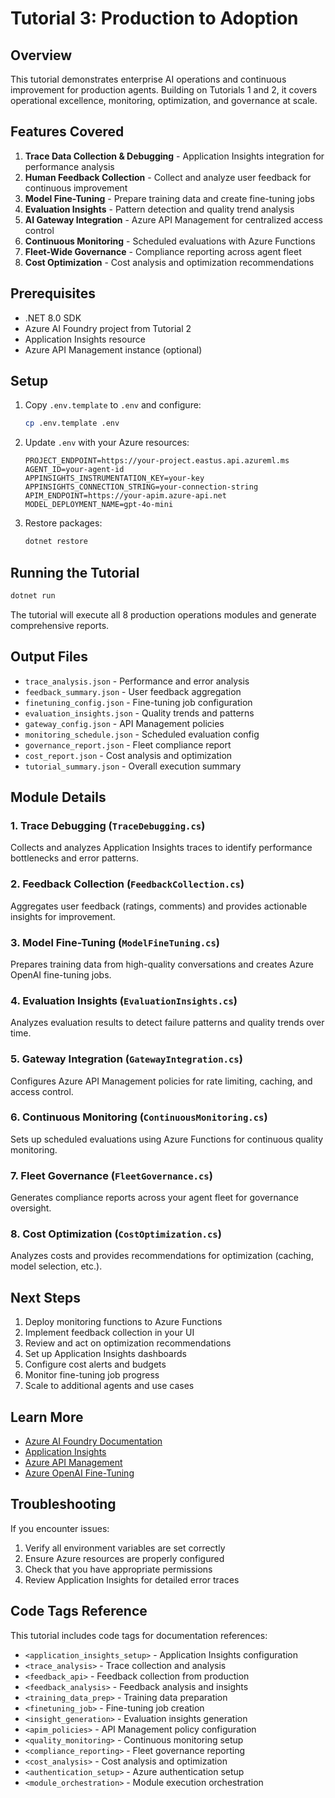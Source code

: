 # Tutorial 3: Production to Adoption

## Overview

This tutorial demonstrates enterprise AI operations and continuous improvement for production agents. Building on Tutorials 1 and 2, it covers operational excellence, monitoring, optimization, and governance at scale.

## Features Covered

1. **Trace Data Collection & Debugging** - Application Insights integration for performance analysis
2. **Human Feedback Collection** - Collect and analyze user feedback for continuous improvement
3. **Model Fine-Tuning** - Prepare training data and create fine-tuning jobs
4. **Evaluation Insights** - Pattern detection and quality trend analysis
5. **AI Gateway Integration** - Azure API Management for centralized access control
6. **Continuous Monitoring** - Scheduled evaluations with Azure Functions
7. **Fleet-Wide Governance** - Compliance reporting across agent fleet
8. **Cost Optimization** - Cost analysis and optimization recommendations

## Prerequisites

- .NET 8.0 SDK
- Azure AI Foundry project from Tutorial 2
- Application Insights resource
- Azure API Management instance (optional)

## Setup

1. Copy `.env.template` to `.env` and configure:
   ```bash
   cp .env.template .env
   ```

2. Update `.env` with your Azure resources:
   ```
   PROJECT_ENDPOINT=https://your-project.eastus.api.azureml.ms
   AGENT_ID=your-agent-id
   APPINSIGHTS_INSTRUMENTATION_KEY=your-key
   APPINSIGHTS_CONNECTION_STRING=your-connection-string
   APIM_ENDPOINT=https://your-apim.azure-api.net
   MODEL_DEPLOYMENT_NAME=gpt-4o-mini
   ```

3. Restore packages:
   ```bash
   dotnet restore
   ```

## Running the Tutorial

```bash
dotnet run
```

The tutorial will execute all 8 production operations modules and generate comprehensive reports.

## Output Files

- `trace_analysis.json` - Performance and error analysis
- `feedback_summary.json` - User feedback aggregation
- `finetuning_config.json` - Fine-tuning job configuration
- `evaluation_insights.json` - Quality trends and patterns
- `gateway_config.json` - API Management policies
- `monitoring_schedule.json` - Scheduled evaluation config
- `governance_report.json` - Fleet compliance report
- `cost_report.json` - Cost analysis and optimization
- `tutorial_summary.json` - Overall execution summary

## Module Details

### 1. Trace Debugging (`TraceDebugging.cs`)
Collects and analyzes Application Insights traces to identify performance bottlenecks and error patterns.

### 2. Feedback Collection (`FeedbackCollection.cs`)
Aggregates user feedback (ratings, comments) and provides actionable insights for improvement.

### 3. Model Fine-Tuning (`ModelFineTuning.cs`)
Prepares training data from high-quality conversations and creates Azure OpenAI fine-tuning jobs.

### 4. Evaluation Insights (`EvaluationInsights.cs`)
Analyzes evaluation results to detect failure patterns and quality trends over time.

### 5. Gateway Integration (`GatewayIntegration.cs`)
Configures Azure API Management policies for rate limiting, caching, and access control.

### 6. Continuous Monitoring (`ContinuousMonitoring.cs`)
Sets up scheduled evaluations using Azure Functions for continuous quality monitoring.

### 7. Fleet Governance (`FleetGovernance.cs`)
Generates compliance reports across your agent fleet for governance oversight.

### 8. Cost Optimization (`CostOptimization.cs`)
Analyzes costs and provides recommendations for optimization (caching, model selection, etc.).

## Next Steps

1. Deploy monitoring functions to Azure Functions
2. Implement feedback collection in your UI
3. Review and act on optimization recommendations
4. Set up Application Insights dashboards
5. Configure cost alerts and budgets
6. Monitor fine-tuning job progress
7. Scale to additional agents and use cases

## Learn More

- [Azure AI Foundry Documentation](https://docs.microsoft.com/azure/ai-foundry)
- [Application Insights](https://docs.microsoft.com/azure/azure-monitor)
- [Azure API Management](https://docs.microsoft.com/azure/api-management)
- [Azure OpenAI Fine-Tuning](https://docs.microsoft.com/azure/ai-services/openai/how-to/fine-tuning)

## Troubleshooting

If you encounter issues:
1. Verify all environment variables are set correctly
2. Ensure Azure resources are properly configured
3. Check that you have appropriate permissions
4. Review Application Insights for detailed error traces

## Code Tags Reference

This tutorial includes code tags for documentation references:
- `<application_insights_setup>` - Application Insights configuration
- `<trace_analysis>` - Trace collection and analysis
- `<feedback_api>` - Feedback collection from production
- `<feedback_analysis>` - Feedback analysis and insights
- `<training_data_prep>` - Training data preparation
- `<finetuning_job>` - Fine-tuning job creation
- `<insight_generation>` - Evaluation insights generation
- `<apim_policies>` - API Management policy configuration
- `<quality_monitoring>` - Continuous monitoring setup
- `<compliance_reporting>` - Fleet governance reporting
- `<cost_analysis>` - Cost analysis and optimization
- `<authentication_setup>` - Azure authentication setup
- `<module_orchestration>` - Module execution orchestration
